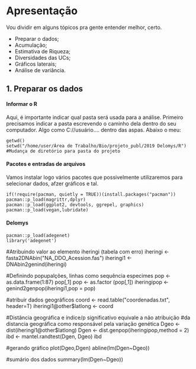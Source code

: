 # Apresentação
Vou dividir em alguns tópicos pra gente entender melhor, certo.

- Preparar o dados;
- Acumulação;
- Estimativa de Riqueza;
- Diversidades das UCs;
- Gráficos laterais;
- Análise de variância.

## 1. Preparar os dados
#### Informar o R
Aqui, é importante indicar qual pasta será usada para a análise. Primeiro precisamos indicar a pasta escrevendo o caminho dela dentro do seu computador. Algo como C://usuário.... dentro das aspas. Abaixo o meu:
```
getwd()
setwd("/home/user/Área de Trabalho/Bio/projeto_publ/2019 Delomys/R") #Mudança de diretório para pasta do projeto
```

#### Pacotes e entradas de arquivos
Vamos instalar logo vários pacotes que possivelmente utilizaremos para selecionar dados, afzer gráficos e tal.
```
if(!require(pacman, quietly = TRUE))(install.packages("pacman")) 
pacman::p_load(magrittr,dplyr) 
pacman::p_load(ggplot2, devtools, ggrepel, graphics) 
pacman::p_load(vegan,lubridate) 
```
#### Delomys
```
pacman::p_load(adegenet) 
library('adegenet')
```
#Atribuindo valor ao elemento iheringi (tabela com erro)
iheringi <- fasta2DNAbin("NA_DDO_Acession.fas")
iheringi1 <- DNAbin2genind(iheringi)

#Definindo popupalções, linhas como sequência especimes
pop <- as.data.frame(1:87)
pop[,1]
pop <- as.factor (pop[,1])
iheringipop <- genind2genpop(iheringi1,pop = pop)

#atribuir dados geográficos
coord <- read.table("coordenadas.txt", header=T)
iheringi1@other$latlong <- coord

#Distância geográfica e índice/p significativo equivale a não atribuição 
#da distancia geográfica como responsável pela variação genética
Dgeo <- dist(iheringi1@other$latlong)
Dgen <- dist.genpop(iheringipop,method = 2)
ibd <- mantel.randtest(Dgen, Dgeo)
ibd

#gerando gráfico
plot(Dgeo,Dgen)
abline(lm(Dgen~Dgeo))

#sumário dos dados
summary(lm(Dgen~Dgeo))